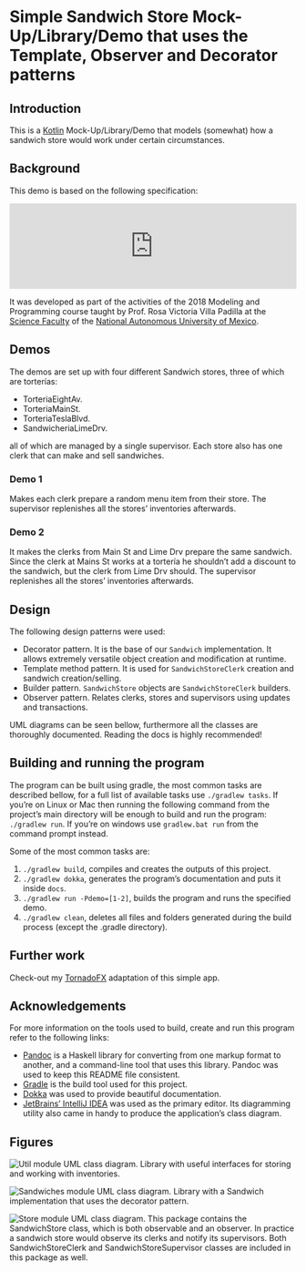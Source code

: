 # Simple Sandwich Store Mock-Up/Library/Demo that uses the Template, Observer and Decorator patterns

## Introduction

This is a [Kotlin](https://kotlinlang.org) Mock-Up/Library/Demo that
models (somewhat) how a sandwich store would work under certain
circumstances.

## Background

This demo is based on the following specification:

<iframe src="https://pastebin.com/embed_iframe/dNQEUUFg" style="border:none;width:100%"></iframe>

It was developed as part of the activities of the 2018 Modeling and
Programming course taught by Prof. Rosa Victoria Villa Padilla at the
[Science Faculty](http://www.fciencias.unam.mx/) of the [National
Autonomous University of Mexico](https://www.unam.mx/).

## Demos

The demos are set up with four different Sandwich stores, three of which
are torterías:

  - TorteriaEightAv.
  - TorteriaMainSt.
  - TorteriaTeslaBlvd.
  - SandwicheriaLimeDrv.

all of which are managed by a single supervisor. Each store also has one
clerk that can make and sell sandwiches.

### Demo 1

Makes each clerk prepare a random menu item from their store. The
supervisor replenishes all the stores’ inventories afterwards.

### Demo 2

It makes the clerks from Main St and Lime Drv prepare the same sandwich.
Since the clerk at Mains St works at a tortería he shouldn’t add a
discount to the sandwich, but the clerk from Lime Drv should. The
supervisor replenishes all the stores’ inventories afterwards.

## Design

The following design patterns were used:

  - Decorator pattern. It is the base of our `Sandwich` implementation.
    It allows extremely versatile object creation and modification at
    runtime.
  - Template method pattern. It is used for `SandwichStoreClerk`
    creation and sandwich creation/selling.
  - Builder pattern. `SandwichStore` objects are `SandwichStoreClerk`
    builders.
  - Observer pattern. Relates clerks, stores and supervisors using
    updates and transactions.

UML diagrams can be seen bellow, furthermore all the classes are
thoroughly documented. Reading the docs is highly recommended\!

## Building and running the program

The program can be built using gradle, the most common tasks are
described bellow, for a full list of available tasks use `./gradlew
tasks`. If you’re on Linux or Mac then running the following command
from the project’s main directory will be enough to build and run the
program: `./gradlew run`. If you’re on windows use `gradlew.bat run`
from the command prompt instead.

Some of the most common tasks are:

1.  `./gradlew build`, compiles and creates the outputs of this project.
2.  `./gradlew dokka`, generates the program’s documentation and puts it
    inside `docs`.
3.  `./gradlew run -Pdemo=[1-2]`, builds the program and runs the
    specified demo.
4.  `./gradlew clean`, deletes all files and folders generated during
    the build process (except the .gradle directory).

## Further work

Check-out my [TornadoFX](https://github.com/edvin/tornadofx) adaptation
of this simple app.

## Acknowledgements

For more information on the tools used to build, create and run this
program refer to the following links:

  - [Pandoc](https://pandoc.org/) is a Haskell library for converting
    from one markup format to another, and a command-line tool that uses
    this library. Pandoc was used to keep this README file consistent.
  - [Gradle](https://gradle.org/) is the build tool used for this
    project.
  - [Dokka](https://github.com/Kotlin/dokka) was used to provide
    beautiful documentation.
  - [JetBrains’ IntelliJ IDEA](https://www.jetbrains.com/idea/) was used
    as the primary editor. Its diagramming utility also came in handy to
    produce the application’s class diagram.

## Figures

![Util module UML class diagram. Library with useful interfaces for
storing and working with inventories.](media/util.png)

![Sandwiches module UML class diagram. Library with a Sandwich
implementation that uses the decorator pattern.](media/sandwiches.png)

![Store module UML class diagram. This package contains the
`SandwichStore` class, which is both observable and an observer. In
practice a sandwich store would observe its clerks and notify its
supervisors. Both `SandwichStoreClerk` and `SandwichStoreSupervisor`
classes are included in this package as well.](media/stores.png)
